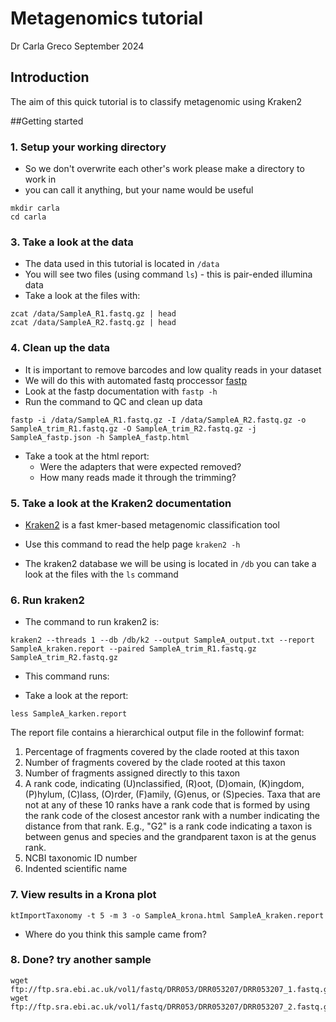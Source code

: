 # Metagenomics tutorial
Dr Carla Greco
September 2024

## Introduction

The aim of this quick tutorial is to classify metagenomic using Kraken2

##Getting started
### 1. Setup your working directory
- So we don't overwrite each other's work please make a directory to work in
- you can call it anything, but your name would be useful
```
mkdir carla
cd carla
```

### 3. Take a look at the data
- The data used in this tutorial is located in `/data`
- You will see two files (using command `ls`) -  this is pair-ended illumina data
- Take a look at the files with:
```
zcat /data/SampleA_R1.fastq.gz | head
zcat /data/SampleA_R2.fastq.gz | head
```

### 4. Clean up the data
- It is important to remove barcodes and low quality reads in your dataset
- We will do this with automated fastq proccessor [fastp](https://github.com/OpenGene/fastp)
- Look at the fastp documentation with `fastp -h`
- Run the command to QC and clean up data

```
fastp -i /data/SampleA_R1.fastq.gz -I /data/SampleA_R2.fastq.gz -o SampleA_trim_R1.fastq.gz -O SampleA_trim_R2.fastq.gz -j SampleA_fastp.json -h SampleA_fastp.html
```

- Take a took at the html report:
    - Were the adapters that were expected removed?
    - How many reads made it through the trimming?

### 5. Take a look at the Kraken2 documentation
- [Kraken2](https://github.com/DerrickWood/kraken2) is a fast kmer-based metagenomic classification tool
- Use this command to read the help page
`kraken2 -h`

- The kraken2 database we will be using is located in `/db` you can take a look at the files with the `ls` command


### 6. Run kraken2
- The command to run kraken2 is:

```
kraken2 --threads 1 --db /db/k2 --output SampleA_output.txt --report SampleA_kraken.report --paired SampleA_trim_R1.fastq.gz SampleA_trim_R2.fastq.gz
```
- This command runs:

- Take a look at the report:
```
less SampleA_karken.report
```
The report file contains a hierarchical output file in the followinf format:

1. Percentage of fragments covered by the clade rooted at this taxon
2. Number of fragments covered by the clade rooted at this taxon
3. Number of fragments assigned directly to this taxon
4. A rank code, indicating (U)nclassified, (R)oot, (D)omain, (K)ingdom, (P)hylum, (C)lass, (O)rder, (F)amily, (G)enus, or (S)pecies. Taxa that are not at any of these 10 ranks have a rank code that is formed by using the rank code of the closest ancestor rank with a number indicating the distance from that rank. E.g., "G2" is a rank code indicating a taxon is between genus and species and the grandparent taxon is at the genus rank.
5. NCBI taxonomic ID number
6. Indented scientific name


### 7. View results in a Krona plot

```
ktImportTaxonomy -t 5 -m 3 -o SampleA_krona.html SampleA_kraken.report 
```

- Where do you think this sample came from?

### 8. Done? try another sample

```
wget ftp://ftp.sra.ebi.ac.uk/vol1/fastq/DRR053/DRR053207/DRR053207_1.fastq.gz
wget ftp://ftp.sra.ebi.ac.uk/vol1/fastq/DRR053/DRR053207/DRR053207_2.fastq.gz
```
